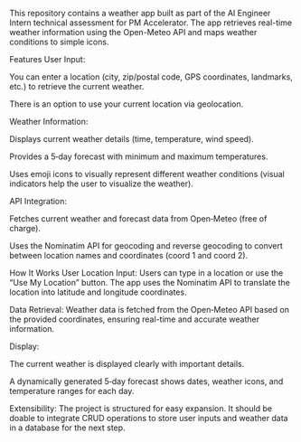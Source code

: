 This repository contains a weather app built as part of the AI Engineer Intern technical assessment for PM Accelerator. The app retrieves real-time weather information using the Open-Meteo API and maps weather conditions to simple icons. 

Features
User Input:

You can enter a location (city, zip/postal code, GPS coordinates, landmarks, etc.) to retrieve the current weather.

There is an option to use your current location via geolocation.

Weather Information:

Displays current weather details (time, temperature, wind speed).

Provides a 5‑day forecast with minimum and maximum temperatures.

Uses emoji icons to visually represent different weather conditions (visual indicators help the user to visualize the weather).

API Integration:

Fetches current weather and forecast data from Open‑Meteo (free of charge).

Uses the Nominatim API for geocoding and reverse geocoding to convert between location names and coordinates (coord 1 and coord 2).

How It Works
User Location Input:
Users can type in a location or use the “Use My Location” button. The app uses the Nominatim API to translate the location into latitude and longitude coordinates.

Data Retrieval:
Weather data is fetched from the Open‑Meteo API based on the provided coordinates, ensuring real-time and accurate weather information.

Display:

The current weather is displayed clearly with important details.

A dynamically generated 5‑day forecast shows dates, weather icons, and temperature ranges for each day.

Extensibility:
The project is structured for easy expansion. It should be doable to integrate CRUD operations to store user inputs and weather data in a database for the next step.
